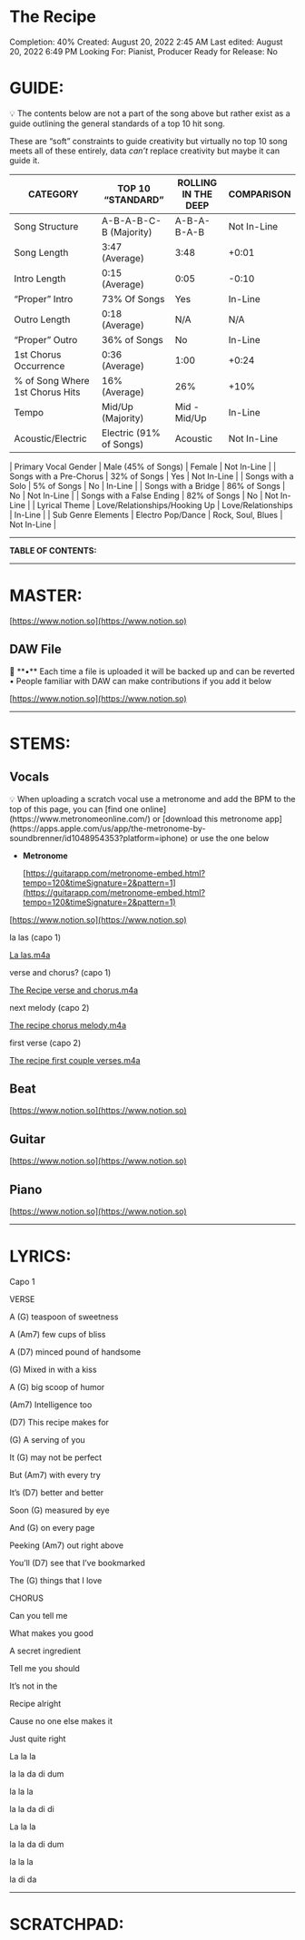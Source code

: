# The Recipe

Completion: 40%
Created: August 20, 2022 2:45 AM
Last edited: August 20, 2022 6:49 PM
Looking For: Pianist, Producer
Ready for Release: No

# **GUIDE:**

<aside>
💡 The contents below are not a part of the song above but rather exist as a guide outlining the general standards of a top 10 hit song.

These are “soft” constraints to guide creativity but virtually no top 10 song meets all of these entirely, data *can’t* replace creativity but maybe it can guide it.

</aside>

| CATEGORY | TOP 10 “STANDARD” | ROLLING IN THE DEEP | COMPARISON |
| --- | --- | --- | --- |
| Song Structure | A-B-A-B-C-B (Majority) | A-B-A-B-A-B | Not In-Line |
| Song Length | 3:47 (Average) | 3:48 | +0:01 |
| Intro Length | 0:15 (Average) | 0:05 | -0:10 |
| “Proper” Intro | 73% Of Songs | Yes | In-Line |
| Outro Length | 0:18 (Average) | N/A | N/A |
| “Proper” Outro | 36% of Songs | No | In-Line |
| 1st Chorus Occurrence | 0:36 (Average) | 1:00 | +0:24 |
| % of Song Where 1st Chorus Hits | 16% (Average) | 26% | +10% |
| Tempo | Mid/Up (Majority) | Mid - Mid/Up | In-Line |
| Acoustic/Electric | Electric (91% of Songs) | Acoustic | Not In-Line |

| Primary Vocal Gender | Male (45% of Songs) | Female | Not In-Line |
| Songs with a Pre-Chorus | 32% of Songs | Yes | Not In-Line |
| Songs with a Solo | 5% of Songs | No | In-Line |
| Songs with a Bridge | 86% of Songs | No | Not In-Line |
| Songs with a False Ending | 82% of Songs | No | Not In-Line |
| Lyrical Theme | Love/Relationships/Hooking Up | Love/Relationships | In-Line |
| Sub Genre Elements | Electro Pop/Dance | Rock, Soul, Blues | Not In-Line |

---

**TABLE OF CONTENTS:**

---

# MASTER:

[https://www.notion.so](https://www.notion.so)

## **DAW File**

<aside>
💾 **•** Each time a file is uploaded it will be backed up and can be reverted
• People familiar with DAW can make contributions if you add it below

</aside>

[https://www.notion.so](https://www.notion.so)

---

# STEMS:

## Vocals

<aside>
💡 When uploading a scratch vocal use a metronome and add the BPM to the top of this page, you can [find one online](https://www.metronomeonline.com/) or [download this metronome app](https://apps.apple.com/us/app/the-metronome-by-soundbrenner/id1048954353?platform=iphone) or use the one below

- **Metronome**
    
    [https://guitarapp.com/metronome-embed.html?tempo=120&timeSignature=2&pattern=1](https://guitarapp.com/metronome-embed.html?tempo=120&timeSignature=2&pattern=1)
    
</aside>

[https://www.notion.so](https://www.notion.so)

la las (capo 1)

[La las.m4a](The%20Recipe%202539b3dc8938467eab8fc86cf1d5b252/La_las.m4a)

verse and chorus? (capo 1)

[The Recipe verse and chorus.m4a](The%20Recipe%202539b3dc8938467eab8fc86cf1d5b252/The_Recipe_verse_and_chorus.m4a)

next melody (capo 2)

[The recipe chorus melody.m4a](The%20Recipe%202539b3dc8938467eab8fc86cf1d5b252/The_recipe_chorus_melody.m4a)

first verse (capo 2)

[The recipe first couple verses.m4a](The%20Recipe%202539b3dc8938467eab8fc86cf1d5b252/The_recipe_first_couple_verses.m4a)

## Beat

[https://www.notion.so](https://www.notion.so)

## Guitar

[https://www.notion.so](https://www.notion.so)

## Piano

[https://www.notion.so](https://www.notion.so)

---

# LYRICS:

Capo 1

VERSE 

A (G) teaspoon of sweetness

A (Am7) few cups of bliss

A (D7) minced pound of handsome

(G) Mixed in with a kiss

A (G) big scoop of humor

(Am7) Intelligence too

(D7) This recipe makes for

(G) A serving of you

It (G) may not be perfect

But (Am7) with every try 

It’s (D7) better and better

Soon (G) measured by eye

And (G) on every page

Peeking (Am7) out right above 

You’ll (D7) see that I’ve bookmarked

The (G) things that I love

CHORUS 

Can you tell me 

What makes you good

A secret ingredient 

Tell me you should

It’s not in the 

Recipe alright

Cause no one else makes it

Just quite right

La la la

la la da di dum

la la la 

la la da di di 

La la la

la la da di dum

la la la 

la di da

---

# **SCRATCHPAD:**